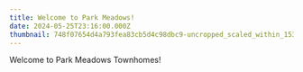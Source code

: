 ```yaml
---
title: Welcome to Park Meadows!
date: 2024-05-25T23:16:00.000Z
thumbnail: 748f07654d4a793fea83cb5d4c98dbc9-uncropped_scaled_within_1536_1152.webp
---
```

Welcome to Park Meadows Townhomes!
